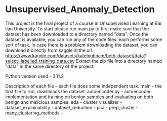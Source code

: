 # Unsupervised_Anomaly_Detection
This project is the final project of a course in Unsupervised Learning at Bar Ilan University.
To start please run main.py to first make sure that the dataset has been downloaded to a directory named "data".
Once the dataset is available, you can run any of the code files. each performs some sort of task.
In case there is a problem downloading the dataset, you can download it directly from kaggle in the url:
https://www.kaggle.com/datasets/katehighnam/beth-dataset/data?select=labelled_training_data.csv
Extract the zip file into a directory named "data" in the same directory of the project.

Python version used - 3.11.2

Description of each file - each file does some independent task:
main - the first file to run, downloads the dataset.
autoencoder.py - autoencoder implementation and training on benign samples and evaluating on both benign and malicious samples.
eda - 
cluster_visualizer - 
dataset_explainability - 
dataset_reduction - 
pca - 
prep_cluster - 
many_clustering_methods - 